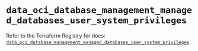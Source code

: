 # `data_oci_database_management_managed_databases_user_system_privileges`

Refer to the Terraform Registry for docs: [`data_oci_database_management_managed_databases_user_system_privileges`](https://registry.terraform.io/providers/oracle/oci/6.18.0/docs/data-sources/database_management_managed_databases_user_system_privileges).
